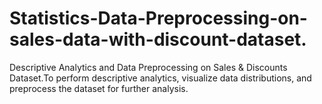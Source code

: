 # Statistics-Data-Preprocessing-on-sales-data-with-discount-dataset.
Descriptive Analytics and Data Preprocessing on Sales &amp; Discounts Dataset.To perform descriptive analytics, visualize data distributions, and preprocess the dataset for further analysis.
